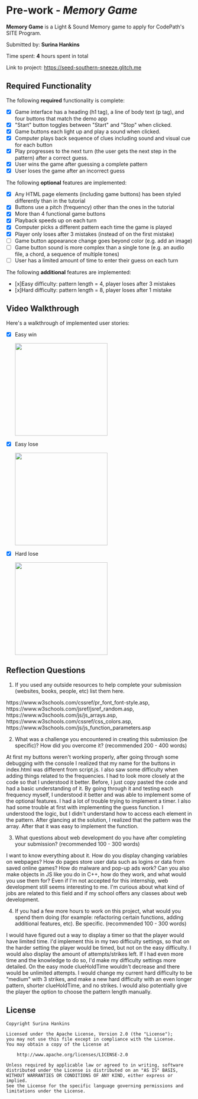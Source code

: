 # Pre-work - *Memory Game*

**Memory Game** is a Light & Sound Memory game to apply for CodePath's SITE Program. 

Submitted by: **Surina Hankins**

Time spent: **4** hours spent in total

Link to project: https://seed-southern-sneeze.glitch.me

## Required Functionality

The following **required** functionality is complete:

* [x] Game interface has a heading (h1 tag), a line of body text (p tag), and four buttons that match the demo app
* [x] "Start" button toggles between "Start" and "Stop" when clicked. 
* [x] Game buttons each light up and play a sound when clicked. 
* [x] Computer plays back sequence of clues including sound and visual cue for each button
* [x] Play progresses to the next turn (the user gets the next step in the pattern) after a correct guess. 
* [x] User wins the game after guessing a complete pattern
* [x] User loses the game after an incorrect guess

The following **optional** features are implemented:

* [x] Any HTML page elements (including game buttons) has been styled differently than in the tutorial
* [x] Buttons use a pitch (frequency) other than the ones in the tutorial
* [x] More than 4 functional game buttons
* [x] Playback speeds up on each turn
* [x] Computer picks a different pattern each time the game is played
* [x] Player only loses after 3 mistakes (instead of on the first mistake)
* [ ] Game button appearance change goes beyond color (e.g. add an image)
* [ ] Game button sound is more complex than a single tone (e.g. an audio file, a chord, a sequence of multiple tones)
* [ ] User has a limited amount of time to enter their guess on each turn

The following **additional** features are implemented:

- [x]Easy difficulty: pattern length = 4, player loses after 3 mistakes
- [x]Hard difficulty: pattern length = 8, player loses after 1 mistake

## Video Walkthrough

Here's a walkthrough of implemented user stories:
* [x] Easy win <p><img src="http://g.recordit.co/3sMTcBtErE.gif" width=250><br></p>
* [x] Easy lose <p><img src="http://g.recordit.co/JefcutXy0P.gif" width=250><br></p>
* [x] Hard lose <p><img src="http://g.recordit.co/UeFdm1zaiu.gif" width=250><br></p>


## Reflection Questions
1. If you used any outside resources to help complete your submission (websites, books, people, etc) list them here. 
<p> https://www.w3schools.com/cssref/pr_font_font-style.asp, https://www.w3schools.com/jsref/jsref_random.asp, https://www.w3schools.com/js/js_arrays.asp, https://www.w3schools.com/cssref/css_colors.asp, https://www.w3schools.com/js/js_function_parameters.asp
</p>

2. What was a challenge you encountered in creating this submission (be specific)? How did you overcome it? (recommended 200 - 400 words) 
<p>
At first my buttons weren't working properly, after going through some debugging with the console I realized that my name for the buttons in index.html was different from script.js. I also saw some difficulty when adding things related to the frequencies. I had to look more closely at the code so that I understood it better. Before, I just copy pasted the code and had a basic understanding of it. By going through it and testing each frequency myself, I understood it better and was able to implement some of the optional features. I had a lot of trouble trying to implement a timer. I also had some trouble at first with implementing the guess function. I understood the logic, but I didn't understand how to access each element in the pattern. After glancing at the solution, I realized that the pattern was the array. After that it was easy to implement the function.
 </p>

3. What questions about web development do you have after completing your submission? (recommended 100 - 300 words) 
<p>
I want to know everything about it. How do you display changing variables on webpages? How do pages store user data such as logins or data from saved online games? How do malware and pop-up ads work? Can you also make objects in JS like you do in C++, how do they work, and what would you use them for? Even if I'm not accepted for this internship, web development still seems interesting to me. I'm curious about what kind of jobs are related to this field and if my school offers any classes about web development.
</p>

4. If you had a few more hours to work on this project, what would you spend them doing (for example: refactoring certain functions, adding additional features, etc). Be specific. (recommended 100 - 300 words) 
<p>
I would have figured out a way to display a timer so that the player would have limited time. I'd implement this in my two difficulty settings, so that on the harder setting the player would be timed, but not on the easy difficulty. I would also display the amount of attempts/strikes left. If I had even more time and the knowledge to do so, I'd make my difficulty settings more detailed. On the easy mode clueHoldTime wouldn't decrease and there would be unlimited attempts. I would change my current hard difficulty to be "medium" with 3 strikes, and make a new hard difficulty with an even longer pattern, shorter clueHoldTime, and no strikes. I would also potentially give the player the option to choose the pattern length manually.
</p>



## License

    Copyright Surina Hankins

    Licensed under the Apache License, Version 2.0 (the "License");
    you may not use this file except in compliance with the License.
    You may obtain a copy of the License at

        http://www.apache.org/licenses/LICENSE-2.0

    Unless required by applicable law or agreed to in writing, software
    distributed under the License is distributed on an "AS IS" BASIS,
    WITHOUT WARRANTIES OR CONDITIONS OF ANY KIND, either express or implied.
    See the License for the specific language governing permissions and
    limitations under the License.
